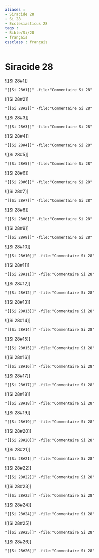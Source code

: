 ```yaml
---
aliases : 
- Siracide 28
- Si 28
- Ecclesiasticus 28
tags : 
- Bible/Si/28
- français
cssclass : français
---
```


# Siracide 28

![[Si 28#1]]

```query
"[[Si 28#1]]" -file:"Commentaire Si 28"
```

![[Si 28#2]]

```query
"[[Si 28#2]]" -file:"Commentaire Si 28"
```

![[Si 28#3]]

```query
"[[Si 28#3]]" -file:"Commentaire Si 28"
```

![[Si 28#4]]

```query
"[[Si 28#4]]" -file:"Commentaire Si 28"
```

![[Si 28#5]]

```query
"[[Si 28#5]]" -file:"Commentaire Si 28"
```

![[Si 28#6]]

```query
"[[Si 28#6]]" -file:"Commentaire Si 28"
```

![[Si 28#7]]

```query
"[[Si 28#7]]" -file:"Commentaire Si 28"
```

![[Si 28#8]]

```query
"[[Si 28#8]]" -file:"Commentaire Si 28"
```

![[Si 28#9]]

```query
"[[Si 28#9]]" -file:"Commentaire Si 28"
```

![[Si 28#10]]

```query
"[[Si 28#10]]" -file:"Commentaire Si 28"
```

![[Si 28#11]]

```query
"[[Si 28#11]]" -file:"Commentaire Si 28"
```

![[Si 28#12]]

```query
"[[Si 28#12]]" -file:"Commentaire Si 28"
```

![[Si 28#13]]

```query
"[[Si 28#13]]" -file:"Commentaire Si 28"
```

![[Si 28#14]]

```query
"[[Si 28#14]]" -file:"Commentaire Si 28"
```

![[Si 28#15]]

```query
"[[Si 28#15]]" -file:"Commentaire Si 28"
```

![[Si 28#16]]

```query
"[[Si 28#16]]" -file:"Commentaire Si 28"
```

![[Si 28#17]]

```query
"[[Si 28#17]]" -file:"Commentaire Si 28"
```

![[Si 28#18]]

```query
"[[Si 28#18]]" -file:"Commentaire Si 28"
```

![[Si 28#19]]

```query
"[[Si 28#19]]" -file:"Commentaire Si 28"
```

![[Si 28#20]]

```query
"[[Si 28#20]]" -file:"Commentaire Si 28"
```

![[Si 28#21]]

```query
"[[Si 28#21]]" -file:"Commentaire Si 28"
```

![[Si 28#22]]

```query
"[[Si 28#22]]" -file:"Commentaire Si 28"
```

![[Si 28#23]]

```query
"[[Si 28#23]]" -file:"Commentaire Si 28"
```

![[Si 28#24]]

```query
"[[Si 28#24]]" -file:"Commentaire Si 28"
```

![[Si 28#25]]

```query
"[[Si 28#25]]" -file:"Commentaire Si 28"
```

![[Si 28#26]]

```query
"[[Si 28#26]]" -file:"Commentaire Si 28"
```

